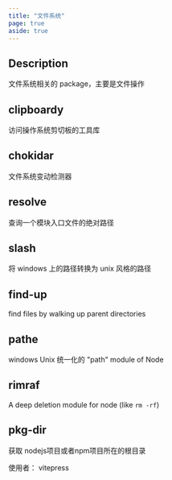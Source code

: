 ```yaml
---
title: "文件系统"
page: true
aside: true
---
```


## Description

文件系统相关的 package，主要是文件操作

## clipboardy

访问操作系统剪切板的工具库

## chokidar

文件系统变动检测器

## resolve

查询一个模块入口文件的绝对路径

## slash

将 windows 上的路径转换为 unix 风格的路径

## find-up

find files by walking up parent directories

## pathe

windows Unix 统一化的 "path" module of Node

## rimraf

A deep deletion module for node (like `rm -rf`)

## pkg-dir

获取 nodejs项目或者npm项目所在的根目录

使用者： vitepress

<Giscus />
